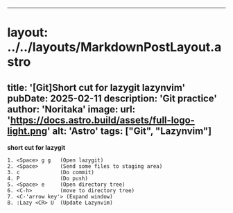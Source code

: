 
---
# layout: ../../layouts/MarkdownPostLayout.astro
title: '[Git]Short cut for lazygit lazynvim'
pubDate: 2025-02-11
description: 'Git practice'
author: 'Noritaka'
image:
    url: 'https://docs.astro.build/assets/full-logo-light.png'
    alt: 'Astro'
tags: ["Git", "Lazynvim"]
---



**short cut for lazygit**
```
1. <Space> g g   (Open lazygit)
2. <Space>       (Send some files to staging area)
3. c             (Do commit)
4. P             (Do push)
5. <Space> e     (Open directory tree)
6. <C-h>         (move to directory tree)
7. <C-'arrow key'> (Expand window)
8. :Lazy <CR> U  (Update Lazynvim)
```
